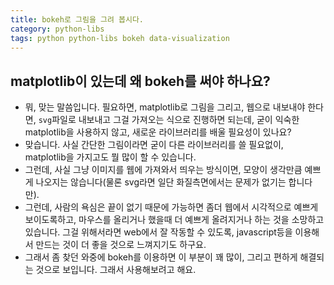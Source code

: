 ```yaml
---
title: bokeh로 그림을 그려 봅시다.
category: python-libs
tags: python python-libs bokeh data-visualization
---
```


## matplotlib이 있는데 왜 bokeh를 써야 하나요? 

- 뭐, 맞는 말씀입니다. 필요하면, matplotlib로 그림을 그리고, 웹으로 내보내야 한다면, `svg`파일로 내보내고 그걸 가져오는 식으로 진행하면 되는데, 굳이 익숙한 matplotlib을 사용하지 않고, 새로운 라이브러리를 배울 필요성이 있나요? 
- 맞습니다. 사실 간단한 그림이라면 굳이 다른 라이브러리를 쓸 필요없이, matplotlib을 가지고도 뭘 많이 할 수 있습니다. 
- 그런데, 사실 그냥 이미지를 웹에 가져와서 띄우는 방식이면, 모양이 생각만큼 예쁘게 나오지는 않습니다(물론 svg라면 일단 화질측면에서는 문제가 없기는 합니다만). 
- 그런데, 사람의 욕심은 끝이 없기 때문에 가능하면 좀더 웹에서 시각적으로 예쁘게 보이도록하고, 마우스를 올리거나 했을때 더 예쁘게 올려지거나 하는 것을 소망하고 있습니다. 그걸 위해서라면 web에서 잘 작동할 수 있도록, javascript등을 이용해서 만드는 것이 더 좋을 것으로 느껴지기도 하구요. 
- 그래서 좀 찾던 와중에 bokeh를 이용하면 이 부분이 꽤 많이, 그리고 편하게 해결되는 것으로 보입니다. 그래서 사용해보려고 해요.